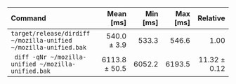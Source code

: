 | Command | Mean [ms] | Min [ms] | Max [ms] | Relative |
|:---|---:|---:|---:|---:|
| `target/release/dirdiff ~/mozilla-unified ~/mozilla-unified.bak` | 540.0 ± 3.9 | 533.3 | 546.6 | 1.00 |
| ` diff -qNr ~/mozilla-unified ~/mozilla-unified.bak` | 6113.8 ± 50.5 | 6052.2 | 6193.5 | 11.32 ± 0.12 |
